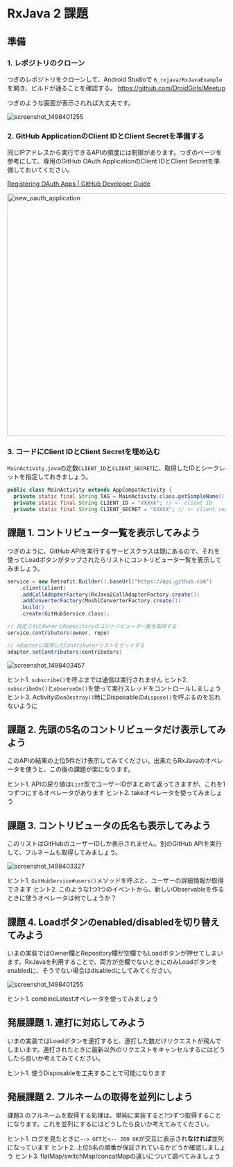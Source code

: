 # RxJava 2 課題

## 準備
### 1. レポジトリのクローン
つぎのレポジトリをクローンして、Android Studioで `6_rxjava/RxJavaExample` を開き、ビルドが通ることを確認する。
https://github.com/DroidGirls/Meetup

つぎのような画面が表示されれば大丈夫です。

![screenshot_1498401255](https://user-images.githubusercontent.com/6446183/27516980-dd8f272a-59fe-11e7-890c-8f677d14982c.png)

### 2. GitHub ApplicationのClient IDとClient Secretを準備する
同じIPアドレスから実行できるAPIの頻度には制限があります。つぎのページを参考にして、専用のGitHub OAuth ApplicationのClient IDとClient Secretを準備しておいてください。

[Registering OAuth Apps | GitHub Developer Guide](https://developer.github.com/apps/building-integrations/setting-up-and-registering-oauth-apps/registering-oauth-apps/)

<img width="558" alt="new_oauth_application" src="https://user-images.githubusercontent.com/6446183/27516972-c0e2a0d4-59fe-11e7-9b7d-7d4fb5afa70b.png">

### 3. コードにClient IDとClient Secretを埋め込む
`MainActivity.java`の定数`CLIENT_ID`と`CLIENT_SECRET`に、取得したIDとシークレットを指定しておきましょう。

```java
public class MainActivity extends AppCompatActivity {
  private static final String TAG = MainActivity.class.getSimpleName();
  private static final String CLIENT_ID = "XXXXX"; // <- client ID
  private static final String CLIENT_SECRET = "XXXXX"; // <- client secret
```

## 課題 1. コントリビュータ一覧を表示してみよう
つぎのように、GitHub APIを実行するサービスクラスは既にあるので、それを使ってLoadボタンがタップされたらリストにコントリビュータ一覧を表示してみましょう。

```java
service = new Retrofit.Builder().baseUrl("https://api.github.com")
    .client(client)
    .addCallAdapterFactory(RxJava2CallAdapterFactory.create())
    .addConverterFactory(MoshiConverterFactory.create())
    .build()
    .create(GitHubService.class);

// 指定されたOwnerとRepositoryのコントリビュータ一覧を取得する
service.contributors(owner, repo)

// adapterに取得したContributorリストをセットする
adapter.setContributors(contributors)
```

![screenshot_1498403457](https://user-images.githubusercontent.com/6446183/27517212-fe674d92-5a03-11e7-88d3-4ba0a83af115.png)

ヒント1. `subscribe()`を呼ぶまでは通信は実行されません
ヒント2. `subscribeOn()`と`observeOn()`を使って実行スレッドをコントロールしましょう
ヒント3. Activityの`onDestroy()`時にDisposableの`dispose()`を呼ぶるのを忘れないように

## 課題 2. 先頭の5名のコントリビュータだけ表示してみよう
このAPIの結果の上位5件だけ表示してみてください。出来たらRxJavaのオペレータを使うと、この後の課題が楽になります。

ヒント1. APIの戻り値は`List`型でユーザーIDがまとめて返ってきますが、これを1つずつにするオペレータがあります
ヒント2. takeオペレータを使ってみましょう

## 課題 3. コントリビュータの氏名も表示してみよう
このリストはGitHubのユーザーIDしか表示されません。別のGitHub APIを実行して、フルネームも取得してみましょう。

![screenshot_1498403327](https://user-images.githubusercontent.com/6446183/27517231-1f4c8d2e-5a04-11e7-8b49-f48bc83e620f.png)

ヒント1. `GitHubService#users()`メソッドを呼ぶと、ユーザーの詳細情報が取得できます
ヒント2. このような1つ1つのイベントから、新しいObservableを作るときに使うオペレータは何でしょうか？

## 課題 4. Loadボタンのenabled/disabledを切り替えてみよう
いまの実装ではOwner欄とRepository欄が空欄でもLoadボタンが押せてしまいます。RxJavaを利用することで、両方が空欄でないときにのみLoadボタンをenabledに、そうでない場合はdisabledにしてみてください。

![screenshot_1498401255](https://user-images.githubusercontent.com/6446183/27517244-3dbd2962-5a04-11e7-9058-eda989d7fb1b.png)

ヒント1. combineLatestオペレータを使ってみましょう

## 発展課題 1. 連打に対応してみよう
いまの実装ではLoadボタンを連打すると、連打した数だけリクエストが飛んでしまいます。連打されたときに最新以外のリクエストをキャンセルするにはどうしたら良いか考えてみてください。

ヒント1. 使うDisposableを工夫することで可能になります

## 発展課題 2. フルネームの取得を並列にしよう
課題3.のフルネームを取得する処理は、単純に実装すると1つずつ取得することになります。これを並列にするにはどうしたら良いか考えてみてください。

ヒント1. ログを見たときに`--> GET`と`<-- 200 OK`が交互に表示され**なければ**並列になっています
ヒント2. 上位5名の順番が保証されているかどうか確認しましょう
ヒント3. flatMap/switchMap/concatMapの違いについて調べてみましょう
